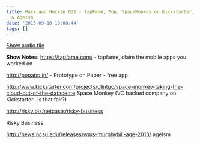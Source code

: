 ```yaml
---
title: Hack and Heckle 031 - TapFame, Pop, SpaceMonkey on Kickstarter, Risky Business
  & Ageism
date: '2013-09-16 10:08:44'
tags: []
---
```


<a href="https://drive.google.com/open?id=0B3KFoVQ01nUJdE50QV9KTlA4QUE">Show audio file</a>

<!--more-->
<strong>Show Notes:</strong>
https://tapfame.com/ - tapfame, claim the mobile apps you worked on

http://popapp.in/ - Prototype on Paper - free app

http://www.kickstarter.com/projects/clintgc/space-monkey-taking-the-cloud-out-of-the-datacente
Space Monkey (VC backed company on Kickstarter.. is that fair?)

http://risky.biz/netcasts/risky-business

Risky Business

http://news.ncsu.edu/releases/wms-murphyhill-age-2013/
ageism
